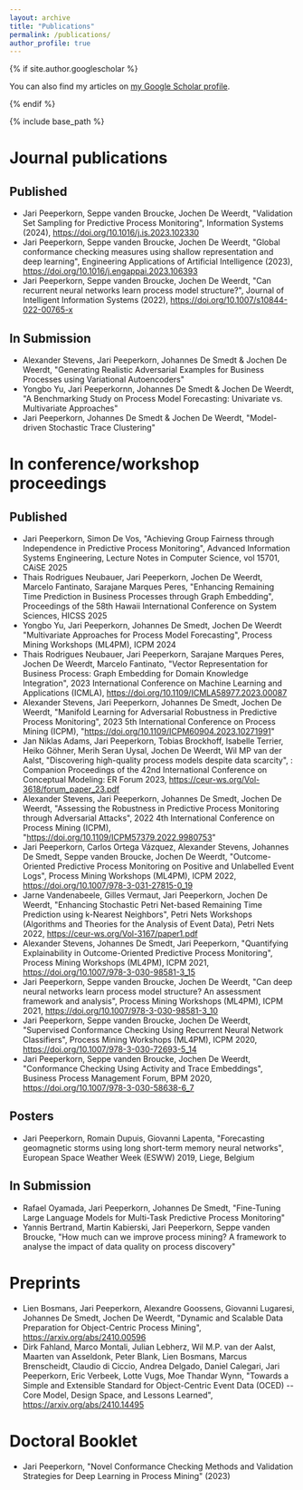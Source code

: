 ```yaml
---
layout: archive
title: "Publications"
permalink: /publications/
author_profile: true
---
```


{% if site.author.googlescholar %}
  <div class="wordwrap">
  You can also find my articles on <a href="{{site.author.googlescholar}}">my Google Scholar profile</a>.

  </div>
  
{% endif %}

{% include base_path %}


# Journal publications

## Published
* Jari Peeperkorn, Seppe vanden Broucke, Jochen De Weerdt, "Validation Set Sampling for Predictive Process Monitoring", Information Systems (2024), https://doi.org/10.1016/j.is.2023.102330
* Jari Peeperkorn, Seppe vanden Broucke, Jochen De Weerdt, "Global conformance checking measures using shallow representation and deep learning", Engineering Applications of Artificial Intelligence (2023), https://doi.org/10.1016/j.engappai.2023.106393
* Jari Peeperkorn, Seppe vanden Broucke, Jochen De Weerdt, "Can recurrent neural networks learn process model structure?",  Journal of Intelligent Information Systems (2022), https://doi.org/10.1007/s10844-022-00765-x

## In Submission
* Alexander Stevens, Jari Peeperkorn, Johannes De Smedt \& Jochen De Weerdt, "Generating Realistic Adversarial Examples for Business Processes using Variational Autoencoders"
* Yongbo Yu, Jari Peeperkornn, Johannes De Smedt \& Jochen De Weerdt, "A Benchmarking Study on Process Model Forecasting: Univariate vs. Multivariate Approaches"
* Jari Peeperkorn, Johannes De Smedt \& Jochen De Weerdt, "Model-driven Stochastic Trace Clustering"

# In conference/workshop proceedings

## Published
* Jari Peeperkorn, Simon De Vos, "Achieving Group Fairness through Independence in Predictive Process Monitoring", Advanced Information Systems Engineering, Lecture Notes in Computer Science, vol 15701, CAiSE 2025
* Thais Rodrigues Neubauer, Jari Peeperkorn, Jochen De Weerdt, Marcelo Fantinato, Sarajane Marques Peres, "Enhancing Remaining Time Prediction in Business Processes through Graph Embedding", Proceedings of the 58th Hawaii International Conference on System Sciences, HICSS 2025
* Yongbo Yu, Jari Peeperkorn, Johannes De Smedt, Jochen De Weerdt "Multivariate Approaches for Process Model Forecasting", Process Mining Workshops (ML4PM), ICPM 2024
* Thais Rodrigues Neubauer, Jari Peeperkorn, Sarajane Marques Peres, Jochen De Weerdt, Marcelo Fantinato, "Vector Representation for Business Process: Graph Embedding for Domain Knowledge Integration", 2023 International Conference on Machine Learning and Applications (ICMLA), https://doi.org/10.1109/ICMLA58977.2023.00087
* Alexander Stevens, Jari Peeperkorn, Johannes De Smedt, Jochen De Weerdt, "Manifold Learning for Adversarial Robustness in Predictive Process Monitoring", 2023 5th International Conference on Process Mining (ICPM), "https://doi.org/10.1109/ICPM60904.2023.10271991"
* Jan Niklas Adams, Jari Peeperkorn, Tobias Brockhoff, Isabelle Terrier, Heiko Göhner, Merih Seran Uysal, Jochen De Weerdt, Wil MP van der Aalst, "Discovering high-quality process models despite data scarcity", : Companion Proceedings of the 42nd International Conference on Conceptual Modeling: ER Forum 2023, https://ceur-ws.org/Vol-3618/forum_paper_23.pdf
* Alexander Stevens, Jari Peeperkorn, Johannes De Smedt, Jochen De Weerdt, "Assessing the Robustness in Predictive Process Monitoring through Adversarial Attacks", 2022 4th International Conference on Process Mining (ICPM), "https://doi.org/10.1109/ICPM57379.2022.9980753"
* Jari Peeperkorn, Carlos Ortega Vázquez, Alexander Stevens, Johannes De Smedt, Seppe vanden Broucke, Jochen De Weerdt, "Outcome-Oriented Predictive Process Monitoring on Positive and Unlabelled Event Logs", Process Mining Workshops (ML4PM), ICPM 2022, https://doi.org/10.1007/978-3-031-27815-0_19
* Jarne Vandenabeele, Gilles Vermaut, Jari Peeperkorn, Jochen De Weerdt, "Enhancing Stochastic Petri Net-based Remaining Time Prediction using k-Nearest Neighbors", Petri Nets Workshops (Algorithms and Theories for the Analysis of Event Data), Petri Nets 2022, https://ceur-ws.org/Vol-3167/paper1.pdf
* Alexander Stevens, Johannes De Smedt, Jari Peeperkorn, "Quantifying Explainability in Outcome-Oriented Predictive Process Monitoring", Process Mining Workshops (ML4PM), ICPM 2021, https://doi.org/10.1007/978-3-030-98581-3_15
* Jari Peeperkorn, Seppe vanden Broucke, Jochen De Weerdt, "Can deep neural networks learn process model structure? An assessment framework and analysis", Process Mining Workshops (ML4PM), ICPM 2021, https://doi.org/10.1007/978-3-030-98581-3_10
* Jari Peeperkorn, Seppe vanden Broucke, Jochen De Weerdt, "Supervised Conformance Checking Using Recurrent Neural Network Classifiers", Process Mining Workshops (ML4PM), ICPM 2020, https://doi.org/10.1007/978-3-030-72693-5_14
* Jari Peeperkorn, Seppe vanden Broucke, Jochen De Weerdt, "Conformance Checking Using Activity and Trace Embeddings", Business Process Management Forum, BPM 2020, https://doi.org/10.1007/978-3-030-58638-6_7

## Posters

* Jari Peeperkorn, Romain Dupuis, Giovanni Lapenta, "Forecasting geomagnetic storms using long short-term memory neural networks", European Space Weather Week (ESWW) 2019, Liege, Belgium

## In Submission

* Rafael Oyamada, Jari Peeperkorn, Johannes De Smedt, "Fine-Tuning Large Language Models for Multi-Task Predictive Process Monitoring"
* Yannis Bertrand, Martin Kabierski, Jari Peeperkorn, Seppe vanden Broucke, "How much can we improve process mining? A framework to analyse the impact of data quality on process discovery"

# Preprints

* Lien Bosmans, Jari Peeperkorn, Alexandre Goossens, Giovanni Lugaresi, Johannes De Smedt, Jochen De Weerdt, "Dynamic and Scalable Data Preparation for Object-Centric Process Mining", https://arxiv.org/abs/2410.00596
* Dirk Fahland, Marco Montali, Julian Lebherz, Wil M.P. van der Aalst, Maarten van Asseldonk, Peter Blank, Lien Bosmans, Marcus Brenscheidt, Claudio di Ciccio, Andrea Delgado, Daniel Calegari, Jari Peeperkorn, Eric Verbeek, Lotte Vugs, Moe Thandar Wynn, "Towards a Simple and Extensible Standard for Object-Centric Event Data (OCED) -- Core Model, Design Space, and Lessons Learned", https://arxiv.org/abs/2410.14495



# Doctoral Booklet

* Jari Peeperkorn, "Novel Conformance Checking Methods and Validation Strategies for Deep Learning in Process Mining" (2023)
